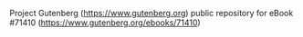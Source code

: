Project Gutenberg (https://www.gutenberg.org) public repository
for eBook #71410 (https://www.gutenberg.org/ebooks/71410)
